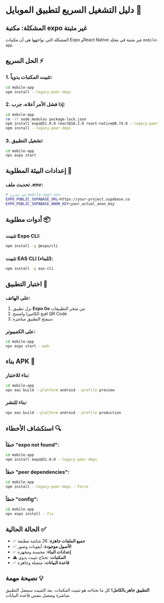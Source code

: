# دليل التشغيل السريع لتطبيق الموبايل 🚀

## المشكلة: مكتبة expo غير مثبتة
المشكلة التي تواجهها هي أن مكتبات Expo وReact Native غير مثبتة في مجلد `mobile-app`.

## الحل السريع ⚡

### 1. تثبيت المكتبات يدوياً:
```bash
cd mobile-app
npm install --legacy-peer-deps
```

### 2. إذا فشل الأمر أعلاه، جرب:
```bash
cd mobile-app
rm -rf node_modules package-lock.json
npm install expo@51.0.0 react@18.2.0 react-native@0.74.0 --legacy-peer-deps
npm install --legacy-peer-deps
```

### 3. تشغيل التطبيق:
```bash
cd mobile-app
npx expo start
```

## إعدادات البيئة المطلوبة 🔧

### تحديث ملف .env:
```bash
# قم بتحرير mobile-app/.env
EXPO_PUBLIC_SUPABASE_URL=https://your-project.supabase.co
EXPO_PUBLIC_SUPABASE_ANON_KEY=your_actual_anon_key
```

## أدوات مطلوبة 📦

### تثبيت Expo CLI:
```bash
npm install -g @expo/cli
```

### تثبيت EAS CLI (للبناء):
```bash
npm install -g eas-cli
```

## اختبار التطبيق 📱

### على الهاتف:
1. نزل تطبيق **Expo Go** من متجر التطبيقات
2. افتح الكاميرا وامسح QR Code
3. سيفتح التطبيق مباشرة

### على الكمبيوتر:
```bash
cd mobile-app
npx expo start --web
```

## بناء APK 🔨

### بناء للاختبار:
```bash
cd mobile-app
npx eas build --platform android --profile preview
```

### بناء للنشر:
```bash
npx eas build --platform android --profile production
```

## استكشاف الأخطاء 🔍

### خطأ "expo not found":
```bash
cd mobile-app
npm install expo@51.0.0 --legacy-peer-deps
```

### خطأ "peer dependencies":
```bash
cd mobile-app
npm install --legacy-peer-deps --force
```

### خطأ "config":
```bash
cd mobile-app
npx expo install --fix
```

## الحالة الحالية ✅

- ✅ **جميع الملفات جاهزة**: 26 شاشة مطبقة
- ✅ **الأصول موجودة**: أيقونات وصور  
- ✅ **إعدادات البناء**: محسنة ومجهزة
- ⚠️ **المكتبات**: تحتاج تثبيت يدوي
- ✅ **قاعدة البيانات**: متصلة وجاهزة

## نصيحة مهمة 💡

**التطبيق جاهز بالكامل!** كل ما نحتاجه هو تثبيت المكتبات. 
بعد التثبيت سيعمل التطبيق مباشرة ومتصل بنفس قاعدة البيانات.